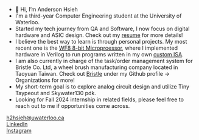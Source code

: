 - 👋 Hi, I’m Anderson Hsieh
- I'm a third-year Computer Engineering student at the University of Waterloo.
- Started my tech journey from QA and Software, I now focus on digital hardware and ASIC design. Check out my [resume](https://github.com/AndersonHsieh0330/Resume/blob/master/Resume_AndersonHsieh.pdf) for more details!
- I believe the best way to learn is through personal projects. My most recent one is the [WF8 8-bit Microproessor](https://github.com/AndersonHsieh0330/WF8), where I implemented hardware in Verilog to run programs written in my own [custom ISA](https://github.com/AndersonHsieh0330/softcore_cpu#instruction-set-architecture).
- I am also currently in charge of the task/order management system for Bristle Co. Ltd, a wheel brush manufacturing company located in Taoyuan Taiwan. Check out [Bristle](https://github.com/Bristle-Co) under my Github profile -> Organizations for more!
- My short-term goal is to explore analog circuit design and utilize Tiny Taypeout and Skywater130 pdk.
- Looking for Fall 2024 internship in related fields, please feel free to reach out to me if opportunities come across.

h2hsieh@uwaterloo.ca </br>
[LinkedIn](https://www.linkedin.com/in/anderson-hsieh-6003a41ba/) </br>
[Instagram](https://www.instagram.com/anderson_hsieh_/)
